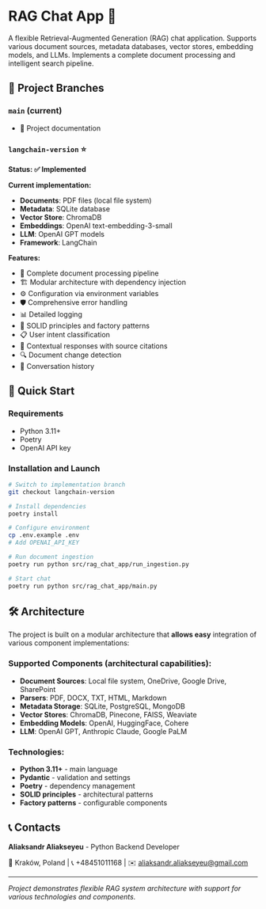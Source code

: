 # RAG Chat App 🌟

A flexible Retrieval-Augmented Generation (RAG) chat application. Supports various document sources, metadata databases, vector stores, embedding models, and LLMs. Implements a complete document processing and intelligent search pipeline.

## 🌿 Project Branches

### `main` (current)
- 📝 Project documentation

### `langchain-version` ⭐
**Status: ✅ Implemented**

**Current implementation:**
- **Documents**: PDF files (local file system)
- **Metadata**: SQLite database
- **Vector Store**: ChromaDB
- **Embeddings**: OpenAI text-embedding-3-small
- **LLM**: OpenAI GPT models
- **Framework**: LangChain

**Features:**
- 🔄 Complete document processing pipeline
- 🏗️ Modular architecture with dependency injection
- ⚙️ Configuration via environment variables
- 🛡️ Comprehensive error handling
- 📊 Detailed logging
- 🎯 SOLID principles and factory patterns
- 📋 User intent classification
- 💬 Contextual responses with source citations
- 🔍 Document change detection
- 💾 Conversation history

## 🚀 Quick Start

### Requirements
- Python 3.11+
- Poetry
- OpenAI API key

### Installation and Launch

```bash
# Switch to implementation branch
git checkout langchain-version

# Install dependencies
poetry install

# Configure environment
cp .env.example .env
# Add OPENAI_API_KEY

# Run document ingestion
poetry run python src/rag_chat_app/run_ingestion.py

# Start chat
poetry run python src/rag_chat_app/main.py
```

## 🛠️ Architecture

The project is built on a modular architecture that **allows easy** integration of various component implementations:

### Supported Components (architectural capabilities):
- **Document Sources**: Local file system, OneDrive, Google Drive, SharePoint
- **Parsers**: PDF, DOCX, TXT, HTML, Markdown
- **Metadata Storage**: SQLite, PostgreSQL, MongoDB
- **Vector Stores**: ChromaDB, Pinecone, FAISS, Weaviate
- **Embedding Models**: OpenAI, HuggingFace, Cohere
- **LLM**: OpenAI GPT, Anthropic Claude, Google PaLM

### Technologies:
- **Python 3.11+** - main language
- **Pydantic** - validation and settings
- **Poetry** - dependency management
- **SOLID principles** - architectural patterns
- **Factory patterns** - configurable components

## 📞 Contacts

**Aliaksandr Aliakseyeu** - Python Backend Developer

📍 Kraków, Poland | 📞 +48451011168 | ✉️ aliaksandr.aliakseyeu@gmail.com

---

*Project demonstrates flexible RAG system architecture with support for various technologies and components.*
